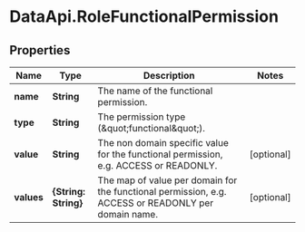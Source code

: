# DataApi.RoleFunctionalPermission

## Properties

Name | Type | Description | Notes
------------ | ------------- | ------------- | -------------
**name** | **String** | The name of the functional permission. | 
**type** | **String** | The permission type (\&quot;functional\&quot;). | 
**value** | **String** | The non domain specific value for the functional permission, e.g. ACCESS or READONLY. | [optional] 
**values** | **{String: String}** | The map of value per domain for the functional permission, e.g. ACCESS or READONLY per domain name. | [optional] 


